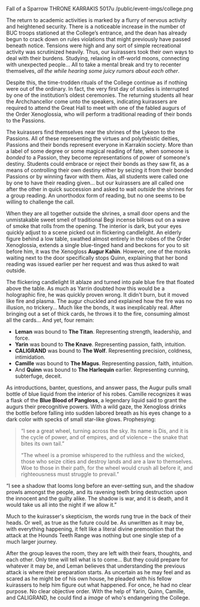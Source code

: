 Fall of a Sparrow
THRONE KARRAKIS
5017u
/public/event-imgs/college.png

The return to academic activities is marked by a flurry of nervous activity and heightened security. There is a noticeable increase in the number of BUC troops stationed at the College’s entrance, and the dean has already begun to crack down on rules violations that might previously have passed beneath notice. Tensions were high and any sort of simple recreational activity was scrutinized heavily. Thus, our kuirassers took their own ways to deal with their burdens. Studying, relaxing in off-world moons, connecting with unexpected people... All to take a mental break and try to recenter themselves, *all the while hearing some juicy rumors about each other*.

Despite this, the time-trodden rituals of the College continue as if nothing were out of the ordinary. In fact, the very first day of studies is interrupted by one of the institution’s oldest ceremonies. The returning students all hear the Archchancellor come unto the speakers, indicating kuirassers are required to attend the Great Hall to meet with one of the fabled augurs of the Order Xenoglossia, who will perform a traditional reading of their bonds to the Passions.

The kuirassers find themselves near the shrines of the Lykeon to the Passions. All of these representing the virtues and polytheistic deities, Passions and their bonds represent everyone in Karrakin society. More than a label of some degree or some magical reading of fate, when someone is *bonded* to a Passion, they become representations of power of someone's destiny. Students could embrace or reject their bonds as they saw fit, as a means of controlling their own destiny either by seizing it from their bonded Passions or by winning favor with them. Alas, all students were called one by one to have their reading given... but our kuirassers are all called one after the other in quick succession and asked to wait *outside* the shrines for a group reading. An unorthodox form of reading, but no one seems to be willing to challenge the call.

When they are all together outside the shrines, a small door opens and the unmistakable sweet smell of traditional Begi incense billows out on a wave of smoke that rolls from the opening. The interior is dark, but your eyes quickly adjust to a scene picked out in flickering candlelight. An elderly figure behind a low table, swathed almost entirely in the robes of the Order Xenoglossia, extends a single blue-tinged hand and beckons for you to sit before him, it was the Xenogloss **Augur Kahin**. However, one of the monks waiting next to the door specifically stops Quinn, explaining that her bond reading was issued earlier per her request and was thus asked to wait outside.

The flickering candlelight lit ablaze and turned into pale blue fire that floated above the table. As much as Yarrin doubted how this would be a holographic fire, he was quickly proven wrong. It didn't burn, but it moved like fire and plasma. The augur chuckled and explained how the fire was no illusion, no trickery... Much like the bonds, it was inexplicably real. After bringing out a set of thick cards, he throws it to the fire, consuming almost all the cards... And yet, four remain:

- **Leman** was bound to **The Titan**. Representing strength, leadership, and force.
- **Yarin** was bound to **The Knave**. Representing passion, faith, intuition.
- **CALIGRAND** was bound to **The Wolf**. Representing precision, coldness, intimidation.
- **Camille** was bound to **The Magus**. Representing passion, faith, intuition.
- And **Quinn** was bound to **The Harlequin** earlier. Representing cunning, subterfuge, deceit. 

As introductions, banter, questions, and answer pass, the Augur pulls small bottle of blue liquid from the interior of his robes. Camille recognizes it was a flask of the **Blue Blood of Pangloss**, a legendary liquid said to grant the augurs their precognitive powers. With a wild gaze, the Xenogloss drinks the bottle before falling into sudden labored breath as his eyes change to a dark color with specks of small star-like glows. Prophesying: 

> “I see a great wheel, turning across the sky. Its name is Dis, and it is the cycle of power, and of empires, and of violence – the snake that bites its own tail.” 
> 
> “The wheel is a promise whispered to the ruthless and the wicked, those who seize cities and destroy lands and are a law to themselves. Woe to those in their path, for the wheel would crush all before it, and righteousness must struggle to prevail.”
> 
“I see a shadow that looms long before an ever-setting sun, and the shadow prowls amongst the people, and its ravening teeth bring destruction upon the innocent and the guilty alike. The shadow is war, and it is death, and it would take us all into the night if we allow it.”

Much to the kuirasser's skepticism, the words rung true in the back of their heads. Or well, as true as the future could be. As unwritten as it may be, with everything happening, it felt like a literal divine premonition that the attack at the Hounds Teeth Range was nothing but one single step of a much larger journey.

After the group leaves the room, they are left with their fears, thoughts, and each other. Only time will tell what is to come... But they could prepare for whatever it may be, and Leman believes that understanding the previous attack is where their preparation starts. As uncertain as he may feel and as scared as he might be of his own house, he pleaded with his fellow kuirassers to help him figure out what happened. For once, he had no clear purpose. No clear objective order. With the help of Yarin, Quinn, Camille, and CALIGRAND, he could find a *image* of who's endangering the College.